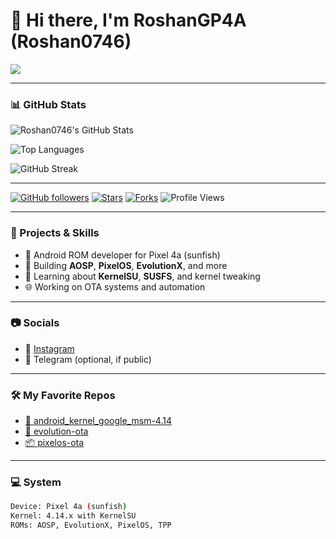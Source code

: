 # 👋 Hi there, I'm RoshanGP4A (Roshan0746)

<img src="https://readme-typing-svg.demolab.com?lines=Android+ROM+Builder;KernelSU+Tweaker;Pixel+4a+Enthusiast;Open+Source+Lover&center=true&width=500&color=00bcd4&vCenter=true&size=20" />

---

### 📊 GitHub Stats

![Roshan0746's GitHub Stats](https://github-readme-stats.vercel.app/api?username=Roshan0746&show_icons=true&theme=tokyonight&hide_border=true)

![Top Languages](https://github-readme-stats.vercel.app/api/top-langs/?username=Roshan0746&layout=compact&theme=tokyonight&hide_border=true)

![GitHub Streak](https://github-readme-streak-stats.herokuapp.com/?user=Roshan0746&theme=tokyonight&hide_border=true)

---

[![GitHub followers](https://img.shields.io/github/followers/Roshan0746?label=Follow&style=social)](https://github.com/Roshan0746)
[![Stars](https://img.shields.io/github/stars/Roshan0746/android_kernel_google_msm-4.14?style=social)](https://github.com/Roshan0746/android_kernel_google_msm-4.14/stargazers)
[![Forks](https://img.shields.io/github/forks/Roshan0746/android_kernel_google_msm-4.14?style=social)](https://github.com/Roshan0746/android_kernel_google_msm-4.14/network/members)
![Profile Views](https://komarev.com/ghpvc/?username=Roshan0746&color=blue)

---

### 🚀 Projects & Skills

- 📱 Android ROM developer for Pixel 4a (sunfish)
- 🔧 Building **AOSP**, **PixelOS**, **EvolutionX**, and more
- 🧠 Learning about **KernelSU**, **SUSFS**, and kernel tweaking
- 🌐 Working on OTA systems and automation

---

### 📷 Socials

- 📸 [Instagram](https://www.instagram.com/roshan_sagvekar)
- 💬 Telegram (optional, if public)

---

### 🛠 My Favorite Repos

- [🧬 android_kernel_google_msm-4.14](https://github.com/Roshan0746/android_kernel_google_msm-4.14)
- [📲 evolution-ota](https://github.com/Roshan0746/evolution-ota)
- [📦 pixelos-ota](https://github.com/Roshan0746/pixelos-ota)

---

### 💻 System

```bash
Device: Pixel 4a (sunfish)
Kernel: 4.14.x with KernelSU
ROMs: AOSP, EvolutionX, PixelOS, TPP
